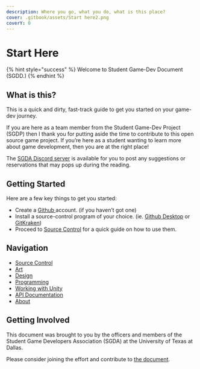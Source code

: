 ```yaml
---
description: Where you go, what you do, what is this place?
cover: .gitbook/assets/Start here2.png
coverY: 0
---
```


# Start Here

{% hint style="success" %}
Welcome to Student Game-Dev Document (SGDD.)
{% endhint %}

## What is this?

This is a quick and dirty, fast-track guide to get you started on your game-dev journey.

If you are here as a team member from the Student Game-Dev Project (SGDP) then I thank you for putting aside the time to contribute to this open source game project. If you’re here as a student wanting to learn more about game development, then you are at the right place!

The [SGDA Discord server](https://discord.gg/W5B7rrha2G) is available for you to post any suggestions or reservations that may pops up during the reading.

## Getting Started

Here are a few key things to get you started:&#x20;

* Create a [Github ](https://github.com)account. (if you haven’t got one)&#x20;
* Install a source-control program of your choice. (ie. [Github Desktop](https://desktop.github.com) or [GitKraken](https://www.gitkraken.com/download))
* Proceed to [Source Control](broken-reference) for a quick guide on how to use them.

## Navigation

* [Source Control](broken-reference)
* [Art](broken-reference)
* [Design](broken-reference)
* [Programming](broken-reference)
* [Working with Unity](broken-reference)
* [API Documentation](broken-reference)
* [About](broken-reference)

## Getting Involved

This document was brought to you by the officers and members of the Student Game Developers Association (SGDA) at the University of Texas at Dallas.

Please consider joining the effort and contribute to [the document](Contribute.md).

